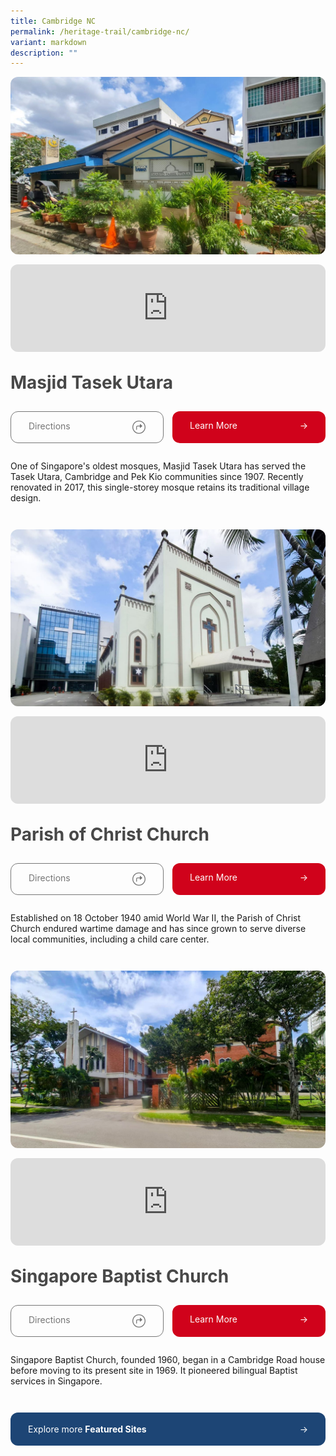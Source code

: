 ```yaml
---
title: Cambridge NC
permalink: /heritage-trail/cambridge-nc/
variant: markdown
description: ""
---
```

<div class="content-container">
  <div class="area-list" role="list">
    <div role="listitem">
      <div class="site-item">
        <div class="site-media">
          <img class="site-image" alt="" loading="lazy" src="/images/masjid_tasek_utara.jpg">
          <div>
            <iframe class="site-map" src="https://www.google.com/maps/embed?pb=!1m18!1m12!1m3!1d3988.7708972316123!2d103.8466314768067!3d1.3128999986746617!2m3!1f0!2f0!3f0!3m2!1i1024!2i768!4f13.1!3m3!1m2!1s0x31da19c3dc998f8b%3A0x8aafa1095fec1f34!2sMasjid%20Tasek%20Utara!5e0!3m2!1sen!2sjp!4v1729892546456!5m2!1sen!2sjp" loading="lazy" allowfullscreen="" style="border: 0" height="100%" width="100%" data-src="https://www.google.com/maps/embed?pb=!1m18!1m12!1m3!1d3988.7708972316123!2d103.8466314768067!3d1.3128999986746617!2m3!1f0!2f0!3f0!3m2!1i1024!2i768!4f13.1!3m3!1m2!1s0x31da19c3dc998f8b%3A0x8aafa1095fec1f34!2sMasjid%20Tasek%20Utara!5e0!3m2!1sen!2sjp!4v1729892546456!5m2!1sen!2sjp"></iframe>
          </div>
        </div>
        <a href="/heritage-sites/masjid_tasek_utara" class="site-name">Masjid Tasek Utara</a>
        <div class="site-buttons">
          <a class="site-button directions" href="https://maps.app.goo.gl/8ozBDq2aWD4d7rKR9"><div>Directions</div>
            <svg class="directions-icon" xmlns="http://www.w3.org/2000/svg" fill="none" viewBox="0 0 655 655" height="655" width="655">
              <path fill="currentColor" d="M327.625 655C282.801 655 240.587 646.405 200.984 629.215C161.599 612.242 126.784 588.742 96.538 558.714C66.5097 528.468 42.9005 493.652 25.7104 454.267C8.73785 414.665 0.251587 372.451 0.251587 327.626C0.251587 282.801 8.73785 240.696 25.7104 201.312C42.9005 161.709 66.5097 126.894 96.538 96.8652C126.566 66.6193 161.273 43.0101 200.658 26.0376C240.26 8.84749 282.474 0.252441 327.299 0.252441C372.124 0.252441 414.338 8.84749 453.94 26.0376C493.543 43.0101 528.358 66.6193 558.386 96.8652C588.415 126.894 612.024 161.709 629.214 201.312C646.404 240.696 654.999 282.801 654.999 327.626C654.999 372.451 646.404 414.665 629.214 454.267C612.024 493.652 588.415 528.468 558.386 558.714C528.358 588.742 493.543 612.242 453.94 629.215C414.555 646.405 372.45 655 327.625 655ZM327.625 612.895C367.01 612.895 403.893 605.497 438.273 590.7C472.871 575.904 503.226 555.45 529.337 529.338C555.666 503.227 576.12 472.981 590.699 438.6C605.496 404.003 612.894 367.011 612.894 327.626C612.894 288.241 605.496 251.359 590.699 216.978C575.903 182.381 555.449 152.026 529.337 125.914C503.226 99.5852 472.871 79.1311 438.273 64.5522C403.893 49.7556 366.902 42.3573 327.299 42.3573C287.914 42.3573 250.923 49.7556 216.325 64.5522C181.945 79.1311 151.699 99.5852 125.587 125.914C99.6931 152.026 79.3479 182.381 64.5513 216.978C49.9724 251.359 42.6829 288.241 42.6829 327.626C42.6829 367.011 49.9724 404.003 64.5513 438.6C79.3479 472.981 99.8019 503.227 125.914 529.338C152.025 555.45 182.271 575.904 216.651 590.7C251.031 605.497 288.023 612.895 327.625 612.895ZM189.887 437.295V334.481C189.887 304.67 196.959 282.693 211.102 268.549C225.464 254.187 247.441 247.007 277.034 247.007H370.383V194.784C370.383 188.691 372.233 183.904 375.932 180.422C379.849 176.941 384.527 175.091 389.967 174.874C395.407 174.656 400.629 176.723 405.634 181.075L481.684 246.028C489.735 252.773 493.76 259.845 493.76 267.243C493.76 274.424 489.735 281.387 481.684 288.132L405.634 352.759C398.235 359.069 390.511 360.701 382.46 357.655C374.409 354.608 370.383 348.515 370.383 339.376V286.827L277.687 287.153C260.932 287.153 248.747 290.961 241.131 298.577C233.515 306.193 229.707 318.705 229.707 336.112V437.295C229.707 444.258 227.966 449.807 224.485 453.941C221.003 457.858 216.107 459.925 209.797 460.142C203.487 459.925 198.591 457.858 195.109 453.941C191.628 449.807 189.887 444.258 189.887 437.295Z"></path>
            </svg> </a><a class="site-button" href="/heritage-sites/masjid_tasek_utara"><div>Learn More</div>
            <div>→</div></a>
        </div>
        <p class="site-description">
          One of Singapore's oldest mosques, Masjid Tasek Utara has served the
          Tasek Utara, Cambridge and Pek Kio communities since 1907. Recently
          renovated in 2017, this single-storey mosque retains its traditional
          village design.
        </p>
      </div>
    </div>
    <div role="listitem">
      <div class="site-item">
        <div class="site-media">
          <img class="site-image" alt="" loading="lazy" src="/images/parish_of_christ_church.jpg">
          <div>
            <iframe class="site-map" src="https://www.google.com/maps/embed?pb=!1m18!1m12!1m3!1d3988.770062450323!2d103.84395471237276!3d1.313423098668598!2m3!1f0!2f0!3f0!3m2!1i1024!2i768!4f13.1!3m3!1m2!1s0x31da19c17f6d6e8b%3A0xb4f8efc27b4cb05e!2s1%20Dorset%20Rd%2C%20Singapore%20219486!5e0!3m2!1sen!2sjp!4v1729889368136!5m2!1sen!2sjp" loading="lazy" allowfullscreen="" style="border: 0" height="100%" width="100%" data-src="https://www.google.com/maps/embed?pb=!1m18!1m12!1m3!1d3988.770062450323!2d103.84395471237276!3d1.313423098668598!2m3!1f0!2f0!3f0!3m2!1i1024!2i768!4f13.1!3m3!1m2!1s0x31da19c17f6d6e8b%3A0xb4f8efc27b4cb05e!2s1%20Dorset%20Rd%2C%20Singapore%20219486!5e0!3m2!1sen!2sjp!4v1729889368136!5m2!1sen!2sjp"></iframe>
          </div>
        </div>
        <a href="/heritage-sites/parish_of_christ_church" class="site-name">Parish of Christ Church</a>
        <div class="site-buttons">
          <a class="site-button directions" href="https://maps.app.goo.gl/q8sYirMaFafvZiV26"><div>Directions</div>
            <svg class="directions-icon" xmlns="http://www.w3.org/2000/svg" fill="none" viewBox="0 0 655 655" height="655" width="655">
              <path fill="currentColor" d="M327.625 655C282.801 655 240.587 646.405 200.984 629.215C161.599 612.242 126.784 588.742 96.538 558.714C66.5097 528.468 42.9005 493.652 25.7104 454.267C8.73785 414.665 0.251587 372.451 0.251587 327.626C0.251587 282.801 8.73785 240.696 25.7104 201.312C42.9005 161.709 66.5097 126.894 96.538 96.8652C126.566 66.6193 161.273 43.0101 200.658 26.0376C240.26 8.84749 282.474 0.252441 327.299 0.252441C372.124 0.252441 414.338 8.84749 453.94 26.0376C493.543 43.0101 528.358 66.6193 558.386 96.8652C588.415 126.894 612.024 161.709 629.214 201.312C646.404 240.696 654.999 282.801 654.999 327.626C654.999 372.451 646.404 414.665 629.214 454.267C612.024 493.652 588.415 528.468 558.386 558.714C528.358 588.742 493.543 612.242 453.94 629.215C414.555 646.405 372.45 655 327.625 655ZM327.625 612.895C367.01 612.895 403.893 605.497 438.273 590.7C472.871 575.904 503.226 555.45 529.337 529.338C555.666 503.227 576.12 472.981 590.699 438.6C605.496 404.003 612.894 367.011 612.894 327.626C612.894 288.241 605.496 251.359 590.699 216.978C575.903 182.381 555.449 152.026 529.337 125.914C503.226 99.5852 472.871 79.1311 438.273 64.5522C403.893 49.7556 366.902 42.3573 327.299 42.3573C287.914 42.3573 250.923 49.7556 216.325 64.5522C181.945 79.1311 151.699 99.5852 125.587 125.914C99.6931 152.026 79.3479 182.381 64.5513 216.978C49.9724 251.359 42.6829 288.241 42.6829 327.626C42.6829 367.011 49.9724 404.003 64.5513 438.6C79.3479 472.981 99.8019 503.227 125.914 529.338C152.025 555.45 182.271 575.904 216.651 590.7C251.031 605.497 288.023 612.895 327.625 612.895ZM189.887 437.295V334.481C189.887 304.67 196.959 282.693 211.102 268.549C225.464 254.187 247.441 247.007 277.034 247.007H370.383V194.784C370.383 188.691 372.233 183.904 375.932 180.422C379.849 176.941 384.527 175.091 389.967 174.874C395.407 174.656 400.629 176.723 405.634 181.075L481.684 246.028C489.735 252.773 493.76 259.845 493.76 267.243C493.76 274.424 489.735 281.387 481.684 288.132L405.634 352.759C398.235 359.069 390.511 360.701 382.46 357.655C374.409 354.608 370.383 348.515 370.383 339.376V286.827L277.687 287.153C260.932 287.153 248.747 290.961 241.131 298.577C233.515 306.193 229.707 318.705 229.707 336.112V437.295C229.707 444.258 227.966 449.807 224.485 453.941C221.003 457.858 216.107 459.925 209.797 460.142C203.487 459.925 198.591 457.858 195.109 453.941C191.628 449.807 189.887 444.258 189.887 437.295Z"></path>
            </svg> </a><a class="site-button" href="/heritage-sites/parish_of_christ_church"><div>Learn More</div>
            <div>→</div></a>
        </div>
        <p class="site-description">
          Established on 18 October 1940 amid World War II, the Parish of Christ
          Church endured wartime damage and has since grown to serve diverse
          local communities, including a child care center.
        </p>
      </div>
    </div>
    <div role="listitem">
      <div class="site-item">
        <div class="site-media">
          <img class="site-image" alt="" loading="lazy" src="/images/singapore_baptist_church.jpg">
          <div>
            <iframe class="site-map" src="https://www.google.com/maps/embed?pb=!1m18!1m12!1m3!1d3988.770596455038!2d103.84617351237272!3d1.3130884986689186!2m3!1f0!2f0!3f0!3m2!1i1024!2i768!4f13.1!3m3!1m2!1s0x31da19c23ebfe715%3A0xa87d570577a0a866!2s1%20Cambridge%20Rd%2C%20Singapore%20219677!5e0!3m2!1sen!2sjp!4v1729889361613!5m2!1sen!2sjp" loading="lazy" allowfullscreen="" style="border: 0" height="100%" width="100%" data-src="https://www.google.com/maps/embed?pb=!1m18!1m12!1m3!1d3988.770596455038!2d103.84617351237272!3d1.3130884986689186!2m3!1f0!2f0!3f0!3m2!1i1024!2i768!4f13.1!3m3!1m2!1s0x31da19c23ebfe715%3A0xa87d570577a0a866!2s1%20Cambridge%20Rd%2C%20Singapore%20219677!5e0!3m2!1sen!2sjp!4v1729889361613!5m2!1sen!2sjp"></iframe>
          </div>
        </div>
        <a href="/heritage-sites/singapore_baptist_church" class="site-name">Singapore Baptist Church</a>
        <div class="site-buttons">
          <a class="site-button directions" href="https://maps.app.goo.gl/rUJqMsXqmyfibYda8"><div>Directions</div>
            <svg class="directions-icon" xmlns="http://www.w3.org/2000/svg" fill="none" viewBox="0 0 655 655" height="655" width="655">
              <path fill="currentColor" d="M327.625 655C282.801 655 240.587 646.405 200.984 629.215C161.599 612.242 126.784 588.742 96.538 558.714C66.5097 528.468 42.9005 493.652 25.7104 454.267C8.73785 414.665 0.251587 372.451 0.251587 327.626C0.251587 282.801 8.73785 240.696 25.7104 201.312C42.9005 161.709 66.5097 126.894 96.538 96.8652C126.566 66.6193 161.273 43.0101 200.658 26.0376C240.26 8.84749 282.474 0.252441 327.299 0.252441C372.124 0.252441 414.338 8.84749 453.94 26.0376C493.543 43.0101 528.358 66.6193 558.386 96.8652C588.415 126.894 612.024 161.709 629.214 201.312C646.404 240.696 654.999 282.801 654.999 327.626C654.999 372.451 646.404 414.665 629.214 454.267C612.024 493.652 588.415 528.468 558.386 558.714C528.358 588.742 493.543 612.242 453.94 629.215C414.555 646.405 372.45 655 327.625 655ZM327.625 612.895C367.01 612.895 403.893 605.497 438.273 590.7C472.871 575.904 503.226 555.45 529.337 529.338C555.666 503.227 576.12 472.981 590.699 438.6C605.496 404.003 612.894 367.011 612.894 327.626C612.894 288.241 605.496 251.359 590.699 216.978C575.903 182.381 555.449 152.026 529.337 125.914C503.226 99.5852 472.871 79.1311 438.273 64.5522C403.893 49.7556 366.902 42.3573 327.299 42.3573C287.914 42.3573 250.923 49.7556 216.325 64.5522C181.945 79.1311 151.699 99.5852 125.587 125.914C99.6931 152.026 79.3479 182.381 64.5513 216.978C49.9724 251.359 42.6829 288.241 42.6829 327.626C42.6829 367.011 49.9724 404.003 64.5513 438.6C79.3479 472.981 99.8019 503.227 125.914 529.338C152.025 555.45 182.271 575.904 216.651 590.7C251.031 605.497 288.023 612.895 327.625 612.895ZM189.887 437.295V334.481C189.887 304.67 196.959 282.693 211.102 268.549C225.464 254.187 247.441 247.007 277.034 247.007H370.383V194.784C370.383 188.691 372.233 183.904 375.932 180.422C379.849 176.941 384.527 175.091 389.967 174.874C395.407 174.656 400.629 176.723 405.634 181.075L481.684 246.028C489.735 252.773 493.76 259.845 493.76 267.243C493.76 274.424 489.735 281.387 481.684 288.132L405.634 352.759C398.235 359.069 390.511 360.701 382.46 357.655C374.409 354.608 370.383 348.515 370.383 339.376V286.827L277.687 287.153C260.932 287.153 248.747 290.961 241.131 298.577C233.515 306.193 229.707 318.705 229.707 336.112V437.295C229.707 444.258 227.966 449.807 224.485 453.941C221.003 457.858 216.107 459.925 209.797 460.142C203.487 459.925 198.591 457.858 195.109 453.941C191.628 449.807 189.887 444.258 189.887 437.295Z"></path>
            </svg> </a><a class="site-button" href="/heritage-sites/singapore_baptist_church"><div>Learn More</div>
            <div>→</div></a>
        </div>
        <p class="site-description">
          Singapore Baptist Church, founded 1960, began in a Cambridge Road
          house before moving to its present site in 1969. It pioneered
          bilingual Baptist services in Singapore.
        </p>
      </div>
    </div>
  </div>
  <a class="site-button area-button" href="/heritage-trail/featured-sites">
    <div>Explore more <strong>Featured Sites</strong></div>
    <div>→</div>
  </a>
</div>

<style>
  /* Base Layout */
  .content-container {
    display: flex;
    flex: 1;
    flex-flow: column;
    grid-column-gap: 42px;
    grid-row-gap: 42px;
  }

  /* Common Section Styles */
  .section-header-wrapper {
    display: flex;
    align-items: center;
    grid-column-gap: 14px;
    grid-row-gap: 14px;
  }

  .section-header {
    color: #767676;
    font-size: 15px;
    font-weight: 700;
    line-height: 15px;
  }

  .highlights-section,
  .area-section {
    display: flex;
    flex-flow: column;
    grid-column-gap: 28px;
    grid-row-gap: 28px;
  }

  /* Icons */
  #highlights-icon {
    width: 22px;
    height: 22px;
  }

  #area-icon,
  .icon,
  .directions-icon {
    width: 21px;
    height: 21px;
  }

  /* Highlights Section */
  .featured-grid {
    display: grid;
    grid-template-columns: 1fr 1fr 1fr;
    grid-auto-columns: 1fr;
    grid-template-rows: auto;
    grid-column-gap: 28px;
    grid-row-gap: 28px;
  }

  .highlights-item {
    display: flex;
    flex-flow: column;
    grid-column-gap: 14px;
    grid-row-gap: 14px;
    color: #484848 !important;
    text-decoration: none !important;
    transition: opacity 0.2s;
    margin: 0 !important;
  }

  .highlights-item:hover {
    opacity: 0.8;
  }

  .highlights-image {
    width: 100%;
    aspect-ratio: 3 / 2;
    object-fit: cover;
    border-radius: 6px;
  }

  .highlight-info {
    display: flex;
    flex-flow: column;
    grid-column-gap: 4px;
    grid-row-gap: 4px;
    margin: 0 !important;
  }

  .highlight-name {
    font-size: 17px;
    font-weight: 700;
    line-height: 24px !important;
    margin: 0 !important;
  }

  .highlight-subheader {
    color: #767676;
    font-size: 15px;
    font-weight: 700;
    line-height: 15px !important;
    margin: 0 !important;
  }

  /* Area Section */
  .area-wrapper {
    display: flex;
    flex-direction: row;
    flex-wrap: wrap;
    grid-column-gap: 14px;
    grid-row-gap: 14px;
    width: 100% !important;
  }

  .area-badge {
    grid-column-gap: 14px;
    grid-row-gap: 14px;
    color: #fff !important;
    cursor: pointer;
    background-color: #d0021b;
    border-radius: 12px;
    justify-content: space-between;
    align-items: center !important;
    padding: 7px 14px;
    line-height: 24px !important;
    text-decoration: none;
    display: flex;
    position: relative;
    text-decoration: none !important;
    margin: 0 !important;
  }

  .area-badge:hover {
    background-color: #9d0214;
  }

  .area-badge-name {
    line-height: 0;
    margin: 0 !important;
  }

  .area-count {
    display: flex;
    justify-content: center;
    align-items: center;
    background-color: #fff;
    border-radius: 6px;
    color: #484848;
    font-size: 12px;
    line-height: 12px;
    padding: 3px 6px;
    height: 100%;
  }

  .area-heading {
    display: flex;
    width: 100%;
    margin: 0 !important;
    color: #484848 !important;
    font-weight: 700 !important;
  }

  .area-item {
    display: flex;
    flex-flow: column;
    grid-column-gap: 42px;
    grid-row-gap: 42px;
    border-bottom: 1px solid rgba(118, 118, 118, 0.5);
    padding-bottom: 42px;
  }

  .area-list {
    display: flex;
    flex-flow: column;
    grid-column-gap: 42px;
    grid-row-gap: 42px;
  }

  /* Site Components */
  .site-item {
    display: flex;
    flex-flow: column;
    grid-column-gap: 28px;
    grid-row-gap: 28px;
  }

  .site-item.area-view {
    border-bottom: 1px solid rgba(118, 118, 118, 0.5);
    padding-bottom: 42px;
  }

  .site-media {
    display: flex;
    flex-flow: column;
    grid-column-gap: 16px;
    grid-row-gap: 16px;
    justify-content: center;
  }

  .site-image {
    width: 100%;
    aspect-ratio: 16 / 9;
    object-fit: cover;
    border-radius: 12px !important;
  }

  .site-map {
    height: 140px;
    border-radius: 12px;
    overflow: hidden;
  }

  .site-name {
    margin: 0 !important;
    font-size: 28px;
    font-weight: 700;
    line-height: 36px;
    text-decoration: none !important;
    color: #484848 !important;
  }

  .site-link {
    color: #484848;
    text-decoration: none;
  }

  .site-buttons {
    display: grid;
    grid-template-columns: 1fr 1fr;
    grid-template-rows: auto;
    grid-column-gap: 14px;
    grid-row-gap: 14px;
  }

  .site-button {
    display: flex;
    padding: 14px 28px;
    border-radius: 12px;
    text-decoration: none !important;
    transition: opacity 0.2s;
    cursor: pointer;
    justify-content: space-between;
    background-color: #d0021b;
    color: #fff !important;
    position: relative;
    margin: 0 !important;
  }

  .site-button:hover {
    background-color: #9d0214;
  }

  .site-button.directions {
    display: flex;
    justify-content: space-between;
    color: #767676 !important;
    background-color: transparent;
    border: 1px solid #767676;
  }

  .site-button.directions:hover {
    color: #fff !important;
    background-color: #767676;
  }

  .site-description {
    margin: 0 !important;
  }

  .area-button {
    display: flex;
    color: #fff !important;
    padding: 18px 28px;
    background-color: #1d4575;
  }

  .area-button:hover {
    background-color: #132d4c;
  }

  .area-button strong {
    color: #fff !important;
  }

  /* Utilities */
  .separator {
    height: 1px;
    background-color: #767676;
    opacity: 0.5;
  }

  .arrow {
    position: absolute;
    right: 28px;
  }

  /* Media Queries */
  @media (max-width: 768px) {
    .featured-grid {
      grid-template-columns: 1fr 1fr;
    }
  }

  @media (max-width: 480px) {
    .featured-grid {
      grid-template-columns: 1fr;
    }

    .site-buttons {
      display: flex;
      flex-flow: column;
    }
  }
</style>
